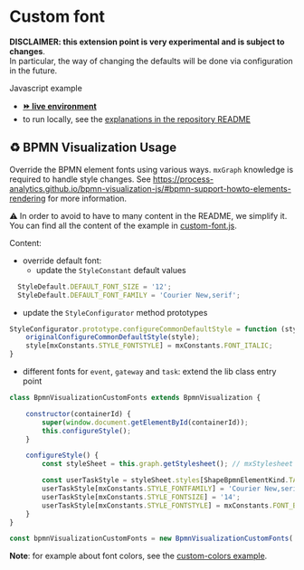 # Custom font

**DISCLAIMER: this extension point is very experimental and is subject to changes**.  
In particular, the way of changing the defaults will be done via configuration in the future.

Javascript example
- [__:fast_forward: live environment__](https://cdn.statically.io/gh/process-analytics/bpmn-visualization-examples/master/examples/custom-fonts/index.html)
- to run locally, see the [explanations in the repository README](../../README.md#running-examples-locally)


## ♻️ BPMN Visualization Usage
Override the BPMN element fonts using various ways. `mxGraph` knowledge is required to handle style changes.
See https://process-analytics.github.io/bpmn-visualization-js/#bpmn-support-howto-elements-rendering for more information.

:warning: In order to avoid to have to many content in the README, we simplify it. You can find all the content of the example in [custom-font.js](custom-font.js).


Content:
- override default font: 
  - update the `StyleConstant` default values
```javascript
  StyleDefault.DEFAULT_FONT_SIZE = '12';
  StyleDefault.DEFAULT_FONT_FAMILY = 'Courier New,serif';
```

  - update the `StyleConfigurator` method prototypes
```javascript
StyleConfigurator.prototype.configureCommonDefaultStyle = function (style) {
    originalConfigureCommonDefaultStyle(style);
    style[mxConstants.STYLE_FONTSTYLE] = mxConstants.FONT_ITALIC;
}
```

- different fonts for `event`, `gateway` and `task`: extend the lib class entry point
```javascript
class BpmnVisualizationCustomFonts extends BpmnVisualization {

    constructor(containerId) {
        super(window.document.getElementById(containerId));
        this.configureStyle();
    }

    configureStyle() {
        const styleSheet = this.graph.getStylesheet(); // mxStylesheet

        const userTaskStyle = styleSheet.styles[ShapeBpmnElementKind.TASK_USER];
        userTaskStyle[mxConstants.STYLE_FONTFAMILY] = 'Courier New,serif';
        userTaskStyle[mxConstants.STYLE_FONTSIZE] = '14';
        userTaskStyle[mxConstants.STYLE_FONTSTYLE] = mxConstants.FONT_BOLD + mxConstants.FONT_ITALIC;
    }
}

const bpmnVisualizationCustomFonts = new BpmnVisualizationCustomFonts('graphCustomFonts');
```

**Note**: for example about font colors, see the [custom-colors example](../custom-colors/README.md).

